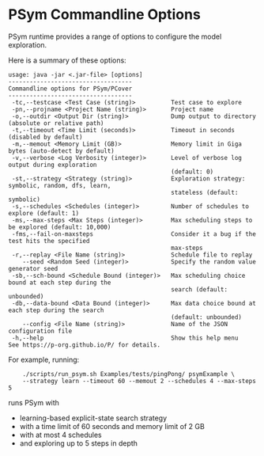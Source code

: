 # PSym Commandline Options

PSym runtime provides a range of options to configure the model exploration.

Here is a summary of these options:

````
usage: java -jar <.jar-file> [options]
-----------------------------------
Commandline options for PSym/PCover
-----------------------------------
 -tc,--testcase <Test Case (string)>          Test case to explore
 -pn,--projname <Project Name (string)>       Project name
 -o,--outdir <Output Dir (string)>            Dump output to directory (absolute or relative path)
 -t,--timeout <Time Limit (seconds)>          Timeout in seconds (disabled by default)
 -m,--memout <Memory Limit (GB)>              Memory limit in Giga bytes (auto-detect by default)
 -v,--verbose <Log Verbosity (integer)>       Level of verbose log output during exploration
                                              (default: 0)
 -st,--strategy <Strategy (string)>           Exploration strategy: symbolic, random, dfs, learn,
                                              stateless (default: symbolic)
 -s,--schedules <Schedules (integer)>         Number of schedules to explore (default: 1)
 -ms,--max-steps <Max Steps (integer)>        Max scheduling steps to be explored (default: 10,000)
 -fms,--fail-on-maxsteps                      Consider it a bug if the test hits the specified
                                              max-steps
 -r,--replay <File Name (string)>             Schedule file to replay
    --seed <Random Seed (integer)>            Specify the random value generator seed
 -sb,--sch-bound <Schedule Bound (integer)>   Max scheduling choice bound at each step during the
                                              search (default: unbounded)
 -db,--data-bound <Data Bound (integer)>      Max data choice bound at each step during the search
                                              (default: unbounded)
    --config <File Name (string)>             Name of the JSON configuration file
 -h,--help                                    Show this help menu
See https://p-org.github.io/P/ for details.
````

For example, running:

````
    ./scripts/run_psym.sh Examples/tests/pingPong/ psymExample \
    --strategy learn --timeout 60 --memout 2 --schedules 4 --max-steps 5
````
runs PSym with
- learning-based explicit-state search strategy
- with a time limit of 60 seconds and memory limit of 2 GB
- with at most 4 schedules
- and exploring up to 5 steps in depth
